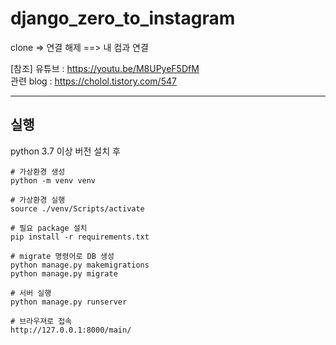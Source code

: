 # django_zero_to_instagram

clone => 연결 해제 ==> 내 컴과 연결

[참조]
유튜브 : https://youtu.be/M8UPyeF5DfM  
관련 blog : https://cholol.tistory.com/547

---

## 실행
python 3.7 이상 버전 설치 후

```
# 가상환경 생성 
python -m venv venv

# 가상환경 실행
source ./venv/Scripts/activate

# 필요 package 설치
pip install -r requirements.txt

# migrate 명령어로 DB 생성
python manage.py makemigrations
python manage.py migrate

# 서버 실행
python manage.py runserver

# 브라우져로 접속
http://127.0.0.1:8000/main/
```
